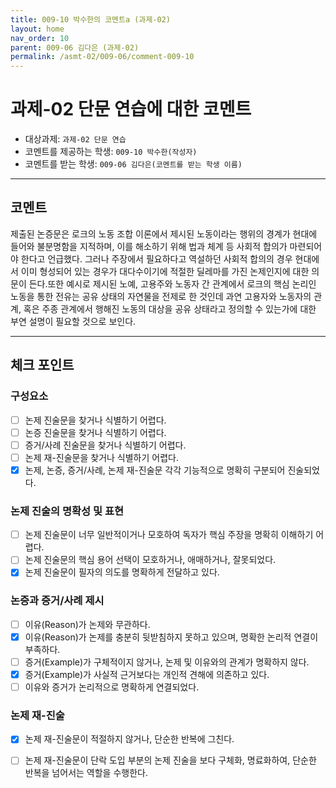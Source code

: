 ```yaml
---
title: 009-10 박수한의 코멘트a (과제-02) 
layout: home
nav_order: 10
parent: 009-06 김다은 (과제-02)
permalink: /asmt-02/009-06/comment-009-10
---
```


# 과제-02 단문 연습에 대한 코멘트

- 대상과제: `과제-02 단문 연습`
- 코멘트를 제공하는 학생: `009-10 박수한(작성자)` 
- 코멘트를 받는 학생: `009-06 김다은(코멘트를 받는 학생 이름)` 

---

## 코멘트

제출된 논증문은 로크의 노동 조합 이론에서 제시된 노동이라는 행위의 경계가 현대에 들어와 불분명함을 지적하며, 이를 해소하기 위해 법과 체계 등 사회적 합의가 마련되어야 한다고 언급했다. 그러나 주장에서 필요하다고 역설하던 사회적 합의의 경우 현대에서 이미 형성되어 있는 경우가 대다수이기에 적절한 딜레마를 가진 논제인지에 대한 의문이 든다.또한 예시로 제시된 노예, 고용주와 노동자 간 관계에서 로크의 핵심 논리인 노동을 통한 전유는 공유 상태의 자연물을 전제로 한 것인데 과연 고용자와 노동자의 관계, 혹은 주종 관계에서 행해진 노동의 대상을 공유 상태라고 정의할 수 있는가에 대한 부연 설명이 필요할 것으로 보인다. 

---

## 체크 포인트

### **구성요소**
- [ ] 논제 진술문을 찾거나 식별하기 어렵다.
- [ ] 논증 진술문을 찾거나 식별하기 어렵다.
- [ ] 증거/사례 진술문을 찾거나 식별하기 어렵다.
- [ ] 논제 재-진술문을 찾거나 식별하기 어렵다.
- [x] 논제, 논증, 증거/사례, 논제 재-진술문 각각 기능적으로 명확히 구분되어 진술되었다.

### **논제 진술의 명확성 및 표현**  
- [ ] 논제 진술문이 너무 일반적이거나 모호하여 독자가 핵심 주장을 명확히 이해하기 어렵다.  
- [ ] 논제 진술문의 핵심 용어 선택이 모호하거나, 애매하거나, 잘못되었다.  
- [x] 논제 진술문이 필자의 의도를 명확하게 전달하고 있다.  

### **논증과 증거/사례 제시**  
- [ ] 이유(Reason)가 논제와 무관하다.
- [x] 이유(Reason)가 논제를 충분히 뒷받침하지 못하고 있으며, 명확한 논리적 연결이 부족하다.  
- [ ] 증거(Example)가 구체적이지 않거나, 논제 및 이유와의 관계가 명확하지 않다. 
- [x] 증거(Example)가 사실적 근거보다는 개인적 견해에 의존하고 있다.  
- [ ] 이유와 증거가 논리적으로 명확하게 연결되었다.  

### **논제 재-진술**  
- [x] 논제 재-진술문이 적절하지 않거나, 단순한 반복에 그친다.   
- [ ] 논제 재-진술문이 단락 도입 부분의 논제 진술을 보다 구체화, 명료화하여, 단순한 반복을 넘어서는 역할을 수행한다.  


